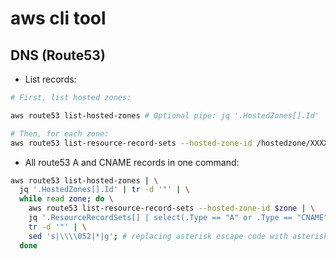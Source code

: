 # aws cli tool

## DNS (Route53)

* List records:

```bash
# First, list hosted zones:

aws route53 list-hosted-zones # Optional pipe: jq '.HostedZones[].Id'

# Then, for each zone:
aws route53 list-resource-record-sets --hosted-zone-id /hostedzone/XXXXXXXX
```

* All route53 A and CNAME records in one command:

```bash
aws route53 list-hosted-zones | \
  jq '.HostedZones[].Id' | tr -d '"' | \
  while read zone; do \
    aws route53 list-resource-record-sets --hosted-zone-id $zone | \
    jq '.ResourceRecordSets[] | select(.Type == "A" or .Type == "CNAME") | .Name' | \
    tr -d '"' | \
    sed 's|\\\\052|*|g'; # replacing asterisk escape code with asterisk \
  done
```
